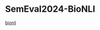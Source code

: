 # SemEval2024-BioNLI

[bionli](https://github.com/user-attachments/assets/1c6a533c-7803-4bbf-b142-260890104675)

